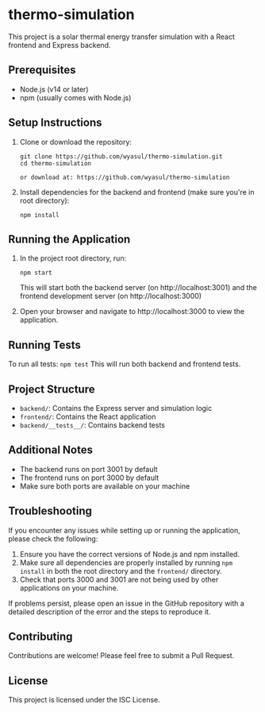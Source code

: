 # thermo-simulation

This project is a solar thermal energy transfer simulation with a React frontend and Express backend.

## Prerequisites

- Node.js (v14 or later)
- npm (usually comes with Node.js)

## Setup Instructions

1. Clone or download the repository:
   ```
   git clone https://github.com/wyasul/thermo-simulation.git
   cd thermo-simulation

   or download at: https://github.com/wyasul/thermo-simulation
   ```

2. Install dependencies for the backend and frontend (make sure you're in root directory):
   ```
   npm install
   ```

## Running the Application

1. In the project root directory, run:
   ```
   npm start
   ```
   This will start both the backend server (on http://localhost:3001) and the frontend development server (on http://localhost:3000)

2. Open your browser and navigate to http://localhost:3000 to view the application.

## Running Tests

To run all tests:
    ```
    npm test
    ```
    This will run both backend and frontend tests.

## Project Structure

- `backend/`: Contains the Express server and simulation logic
- `frontend/`: Contains the React application
- `backend/__tests__/`: Contains backend tests

## Additional Notes

- The backend runs on port 3001 by default
- The frontend runs on port 3000 by default
- Make sure both ports are available on your machine

## Troubleshooting

If you encounter any issues while setting up or running the application, please check the following:

1. Ensure you have the correct versions of Node.js and npm installed.
2. Make sure all dependencies are properly installed by running `npm install` in both the root directory and the `frontend/` directory.
3. Check that ports 3000 and 3001 are not being used by other applications on your machine.

If problems persist, please open an issue in the GitHub repository with a detailed description of the error and the steps to reproduce it.

## Contributing

Contributions are welcome! Please feel free to submit a Pull Request.

## License

This project is licensed under the ISC License.